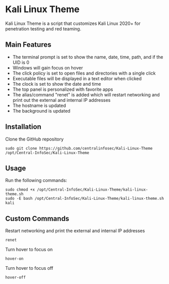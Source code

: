 # Kali Linux Theme

Kali Linux Theme is a script that customizes Kali Linux 2020+ for penetration testing and red teaming.

## Main Features

 - The terminal prompt is set to show the name, date, time, path, and if the UID is 0
 - Windows will gain focus on hover
 - The click policy is set to open files and directories with a single click
 - Executable files will be displayed in a text editor when clicked
 - The clock is set to show the date and time
 - The top panel is personalized with favorite apps
 - The alias/command "renet" is added which will restart networking and print out the external and internal IP addresses
 - The hostname is updated
 - The background is updated

## Installation

Clone the GitHub repository
```
sudo git clone https://github.com/centralinfosec/Kali-Linux-Theme /opt/Central-InfoSec/Kali-Linux-Theme
```

## Usage

Run the following commands:
```
sudo chmod +x /opt/Central-InfoSec/Kali-Linux-Theme/kali-linux-theme.sh
sudo -E bash /opt/Central-InfoSec/Kali-Linux-Theme/kali-linux-theme.sh kali
```

## Custom Commands

Restart networking and print the external and internal IP addresses
```
renet
```

Turn hover to focus on
```
hover-on
```

Turn hover to focus off
```
hover-off
```